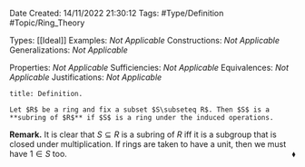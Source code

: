 <div class="topSpace"></div>

Date Created: 14/11/2022 21:30:12
Tags: #Type/Definition #Topic/Ring_Theory

Types: [[Ideal]]
Examples: _Not Applicable_
Constructions: _Not Applicable_
Generalizations: _Not Applicable_

Properties: _Not Applicable_
Sufficiencies: _Not Applicable_
Equivalences: _Not Applicable_
Justifications: _Not Applicable_

``` ad-Definition
title: Definition.

Let $R$ be a ring and fix a subset $S\subseteq R$. Then $S$ is a **subring of $R$** if $S$ is a ring under the induced operations.

```

<b>Remark.</b> It is clear that $S\subseteq R$ is a subring of $R$ iff it is a subgroup that is closed under multiplication. If rings are taken to have a unit, then we must have $1\in S$ too.<span style="float:right;">$\blacklozenge$</span>
